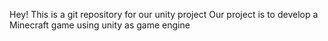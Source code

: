 Hey! This is a git repository for our unity project
Our project is to develop a Minecraft game using unity as game engine

